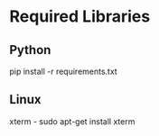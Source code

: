# Required Libraries
## Python
pip install -r requirements.txt

## Linux
xterm - sudo apt-get install xterm
